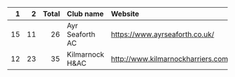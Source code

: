 |   1 |   2 |   Total | Club name       | Website                            |
|----:|----:|--------:|:----------------|:-----------------------------------|
|  15 |  11 |      26 | Ayr Seaforth AC | https://www.ayrseaforth.co.uk/     |
|  12 |  23 |      35 | Kilmarnock H&AC | http://www.kilmarnockharriers.com/ |